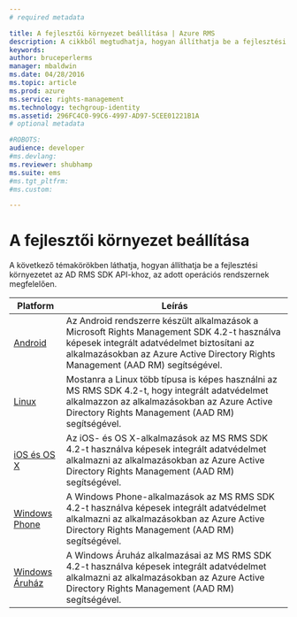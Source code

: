 ```yaml
---
# required metadata

title: A fejlesztői környezet beállítása | Azure RMS
description: A cikkből megtudhatja, hogyan állíthatja be a fejlesztési környezetet az AD RMS SDK API-khoz, az adott operációs rendszernek megfelelően.
keywords:
author: bruceperlerms
manager: mbaldwin
ms.date: 04/28/2016
ms.topic: article
ms.prod: azure
ms.service: rights-management
ms.technology: techgroup-identity
ms.assetid: 296FC4C0-99C6-4997-AD97-5CEE01221B1A
# optional metadata

#ROBOTS:
audience: developer
#ms.devlang:
ms.reviewer: shubhamp
ms.suite: ems
#ms.tgt_pltfrm:
#ms.custom:

---
```


# A fejlesztői környezet beállítása

A következő témakörökben láthatja, hogyan állíthatja be a fejlesztési környezetet az AD RMS SDK API-khoz, az adott operációs rendszernek megfelelően.

|Platform | Leírás|
|------|------------|
|[Android](android-sdk.md)| Az Android rendszerre készült alkalmazások a Microsoft Rights Management SDK 4.2-t használva képesek integrált adatvédelmet biztosítani az alkalmazásokban az Azure Active Directory Rights Management (AAD RM) segítségével.|
|[Linux](linux-setup.md)|Mostanra a Linux több típusa is képes használni az MS RMS SDK 4.2-t, hogy integrált adatvédelmet alkalmazzon az alkalmazásokban az Azure Active Directory Rights Management (AAD RM) segítségével.|
|[iOS és OS X](ios-sdk.md)|Az iOS- és OS X-alkalmazások az MS RMS SDK 4.2-t használva képesek integrált adatvédelmet alkalmazni az alkalmazásokban az Azure Active Directory Rights Management (AAD RM) segítségével.|
|[Windows Phone](windows-phone-apps.md)|A Windows Phone-alkalmazások az MS RMS SDK 4.2-t használva képesek integrált adatvédelmet alkalmazni az alkalmazásokban az Azure Active Directory Rights Management (AAD RM) segítségével.|
|[Windows Áruház](winrt-sdk.md)|A Windows Áruház alkalmazásai az MS RMS SDK 4.2-t használva képesek integrált adatvédelmet alkalmazni az alkalmazásokban az Azure Active Directory Rights Management (AAD RM) segítségével.|

 

 

 


<!--HONumber=Apr16_HO4-->


